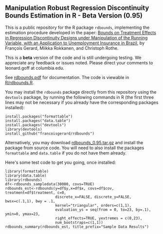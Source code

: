 ## Manipulation Robust Regression Discontinuity Bounds Estimation in R - Beta Version (0.95)

This is a public repository for the R package ```rdbounds```, implementing the estimation procedure developed in the paper: [Bounds on Treatment Effects in Regression Discontinuity Designs under Manipulation of the Running Variable, with an Application to Unemployment Insurance in Brazil](http://www.nber.org/papers/w22892 "NBER Working Paper"), by François Gerard, Miikka Rokkanen, and Christoph Rothe.

This is a **beta** version of the code and is still undergoing testing. We appreciate any feedback or issues noted. Please direct your comments to leonard.goff at columbia.edu.

See [rdbounds.pdf](rdbounds.pdf) for documentation. The code is viewable in [R/rdbounds.R](https://github.com/francoisgerard/rdbounds/blob/master/R/rdbounds.R).

You may install the ```rdbounds``` package directly from this repository using the ```devtools``` package, by running the following commands in R (the first three lines may not be necessary if you already have the corresponding packages installed):

```{r}
install.packages("formattable")
install.packages("data.table")
install.packages("devtools")
library(devtools)
install_github("francoisgerard/rdbounds")
```

Alternatively, you may download [rdbounds_0.95.tar.gz](rdbounds_0.95.tar.gz) and install the package from source code. You will need to also install the packages ```formattable``` and ```data.table``` if you do not have them already.

Here's some test code to get you going, once installed:

```{r}
library(formattable)
library(data.table)
library(rdbounds)
df<-rdbounds_sampledata(30000, covs=TRUE)
rdbounds_est<-rdbounds(y=df$y,x=df$x, covs=df$cov, treatment=df$treatment, c=0,
                       discrete_x=FALSE, discrete_y=FALSE, bwsx=c(.1,1), bwy = .1,
                       kernel="triangular", orders=c(1,1),
                       evaluation_ys = seq(from = 0, to=23, by=.1), ymin=0, ymax=23,
                       right_effects=TRUE, yextremes = c(0,23),
                       num_bootstraps=c(1,1))
rdbounds_summary(rdbounds_est, title_prefix="Sample Data Results")
```
